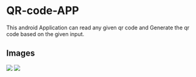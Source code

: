 # QR-code-APP

This android Application can read any given qr code and Generate the qr code based on the given input.

## Images 
![](QR-code-APP/image/S1.png)
![](QR-code-APP/image/S2.png)
